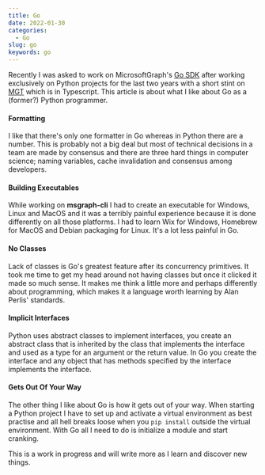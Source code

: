 ```yaml
---
title: Go
date: 2022-01-30
categories:
  - Go
slug: go
keywords: go
---
```


Recently I was asked to work on MicrosoftGraph's [Go SDK](https://github.com/microsoftgraph/msgraph-sdk-go-core) after working exclusively on Python projects for the last two years with a short stint on [MGT](https://github.com/microsoftgraph/microsoft-graph-toolkit) which is in Typescript. This article is about what I like about Go as a (former?) Python programmer.

#### Formatting

I like that there's only one formatter in Go whereas in Python there are a number. This is probably not a big deal but most of technical decisions in a team are made by consensus and there are three hard things in computer science; naming variables, cache invalidation and consensus among developers.

#### Building Executables

While working on **msgraph-cli** I had to create an executable for Windows, Linux and MacOS and it was a terribly painful experience because it is done differently on all those platforms. I had to learn Wix for Windows, Homebrew for MacOS and Debian packaging for Linux. It's a lot less painful in Go.

#### No Classes

Lack of classes is Go's greatest feature after its concurrency primitives. It took me time to get my head around not having classes but once it clicked it made so much sense. It makes me think a little more and perhaps differently about programming, which makes it a language worth learning by Alan Perlis' standards.

#### Implicit Interfaces

Python uses abstract classes to implement interfaces, you create an abstract class that is inherited by the class that implements the interface and used as a type for an argument or the return value. In Go you create the interface and any object that has methods specified by the interface implements the interface.

#### Gets Out Of Your Way

The other thing I like about Go is how it gets out of your way. When starting a Python project I have to set up and activate a virtual environment as best practise and all hell breaks loose when you `pip install` outside the virtual environment. With Go all I need to do is initialize a module and start cranking.

This is a work in progress and will write more as I learn and discover new things.

